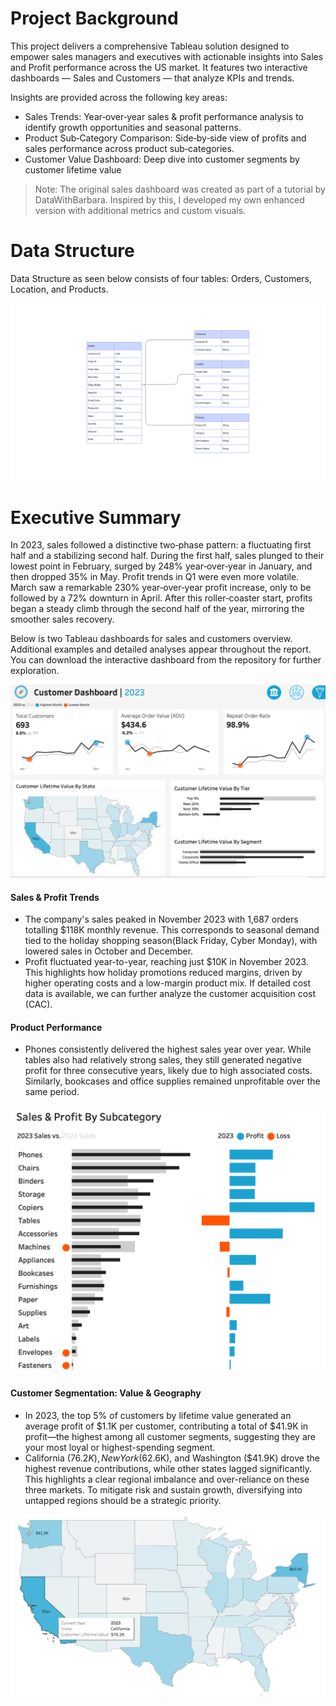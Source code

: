 # Project Background

This project delivers a comprehensive Tableau solution designed to empower sales managers and executives with actionable insights into Sales and Profit performance across the US market. It features two interactive dashboards — Sales and Customers — that analyze KPIs and trends.

Insights are provided across the following key areas:

- Sales Trends: Year‑over‑year sales & profit performance analysis to identify growth opportunities and seasonal patterns.
- Product Sub‑Category Comparison: Side‑by‑side view of profits and sales performance across product sub‑categories.
- Customer Value Dashboard: Deep dive into customer segments by customer lifetime value

> Note: The original sales dashboard was created as part of a tutorial by DataWithBarbara. Inspired by this, I developed my own enhanced version with additional metrics and custom visuals.

# Data Structure

Data Structure as seen below consists of four tables: Orders, Customers, Location, and Products.
<p align="center">
  <img src="plots/data_structure.png">
</p>

# Executive Summary

In 2023, sales followed a distinctive two‑phase pattern: a fluctuating first half and a stabilizing second half. During the first half, sales plunged to their lowest point in February, surged by 248% year‑over‑year in January, and then dropped 35% in May. Profit trends in Q1 were even more volatile. March saw a remarkable 230% year‑over‑year profit increase, only to be followed by a 72% downturn in April. After this roller‑coaster start, profits began a steady climb through the second half of the year, mirroring the smoother sales recovery.

Below is two Tableau dashboards for sales and customers overview. Additional examples and detailed analyses appear throughout the report. You can download the interactive dashboard from the repository for further exploration.

<p align="center">
  <img src="Dashboards/Customer Value Dashboard.png" width="800">
</p>

#### Sales & Profit Trends

- The company's sales peaked in November 2023 with 1,687 orders totalling $118K monthly revenue. This corresponds to seasonal demand tied to the holiday shopping season(Black Friday, Cyber Monday), with lowered sales in October and December.
- Profit fluctuated year-to-year, reaching just $10K in November 2023. This highlights how holiday promotions reduced margins, driven by higher operating costs and a low-margin product mix. If detailed cost data is available, we can further analyze the customer acquisition cost (CAC).

#### Product Performance

- Phones consistently delivered the highest sales year over year. While tables also had relatively strong sales, they still generated negative profit for three consecutive years, likely due to high associated costs. Similarly, bookcases and office supplies remained unprofitable over the same period.

<p align="center">
  <img src="plots/Sales & Profit By Category.png"width="600">
</p>

#### Customer Segmentation: Value & Geography

- In 2023, the top 5% of customers by lifetime value generated an average profit of $1.1K per customer, contributing a total of $41.9K in profit—the highest among all customer segments, suggesting they are your most loyal or highest-spending segment.
- California ($76.2K), New York ($62.6K), and Washington ($41.9K) drove the highest revenue contributions, while other states lagged significantly. This highlights a clear regional imbalance and over-reliance on these three markets. To mitigate risk and sustain growth, diversifying into untapped regions should be a strategic priority.
<p align="center">
  <img src="plots/CLV By Map.png" width="600">
</p>
